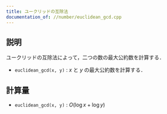 ```yaml
---
title: ユークリッドの互除法
documentation_of: //number/euclidean_gcd.cpp
---
```


## 説明

ユークリッドの互除法によって，二つの数の最大公約数を計算する．

* `euclidean_gcd(x, y)` : $x$ と $y$ の最大公約数を計算する．

## 計算量

* `euclidean_gcd(x, y)`  : $O(\log x + \log y)$
